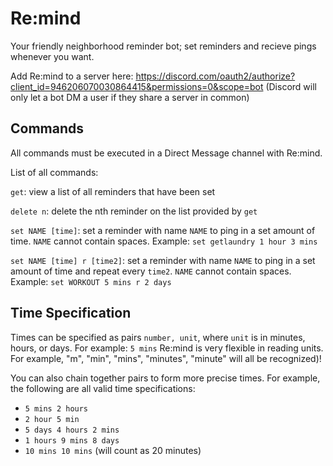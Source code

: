 # Re:mind
Your friendly neighborhood reminder bot; set reminders and recieve pings whenever you want.

Add Re:mind to a server here: https://discord.com/oauth2/authorize?client_id=946206070030864415&permissions=0&scope=bot
(Discord will only let a bot DM a user if they share a server in common)

## Commands
All commands must be executed in a Direct Message channel with Re:mind.

List of all commands:

`get`: view a list of all reminders that have been set

`delete n`: delete the nth reminder on the list provided by `get`

`set NAME [time]`: set a reminder with name `NAME` to ping in a set amount of time. `NAME` cannot contain spaces.
Example: `set getlaundry 1 hour 3 mins`

`set NAME [time] r [time2]`: set a reminder with name `NAME` to ping in a set amount of time and repeat every `time2`. `NAME` cannot contain spaces.
Example: `set WORKOUT 5 mins r 2 days`

## Time Specification
Times can be specified as pairs `number, unit`, where `unit` is in minutes, hours, or days. For example: `5 mins`
Re:mind is very flexible in reading units. For example, "m", "min", "mins", "minutes", "minute" will all be recognized)!

You can also chain together pairs to form more precise times. For example, the following are all valid time specifications:

 - `5 mins 2 hours`
 - `2 hour 5 min`
 - `5 days 4 hours 2 mins`
 - `1 hours 9 mins 8 days`
 - `10 mins 10 mins`  (will count as 20 minutes)
